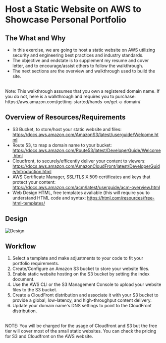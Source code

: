 # Host a Static Website on AWS to Showcase Personal Portfolio

## The What and Why
- In this exercise, we are going to host a static website on AWS utilizing security and engineering best practices and industry standards.
- The objective and endstate is to supplement my resume and cover letter, and to encourage/assist others to follow the walkthrough.
- The next sections are the overview and walkthrough used to build the site. 
<br>
Note: This walkthrough assumes that you own a registered domain name. If you do not, here is a walkthrough and requires you to purchase: https://aws.amazon.com/getting-started/hands-on/get-a-domain/
</br>

## Overview of Resources/Requirements
- S3 Bucket, to store/host your static website and files:  https://docs.aws.amazon.com/AmazonS3/latest/userguide/Welcome.html
- Route 53, to map a domain name to your bucket: https://docs.aws.amazon.com/Route53/latest/DeveloperGuide/Welcome.html
- Cloudfront, to securely/efficently deliver your content to viewers: https://docs.aws.amazon.com/AmazonCloudFront/latest/DeveloperGuide/Introduction.html
- AWS Certificate Manager, SSL/TLS X.509 certificates and keys that protect your content: https://docs.aws.amazon.com/acm/latest/userguide/acm-overview.html
- Web Design HTML, free templates avaliable (this will require you to understand HTML code and syntax:  https://html.com/resources/free-html-templates/


## Design
![Design](https://user-images.githubusercontent.com/111991325/215237916-bd83b20d-1474-48ae-a774-cf0a42abd569.png)


## Workflow
1. Select a template and make adjustments to your code to fit your portfolio requirements.
2. Create/Configure an Amazon S3 bucket to store your website files. 
3. Enable static website hosting on the S3 bucket by setting the index document.
5. Use the AWS CLI or the S3 Management Console to upload your website files to the S3 bucket.
6. Create a CloudFront distribution and associate it with your S3 bucket to provide a global, low-latency, and high-throughput content delivery.
7. Update your domain name's DNS settings to point to the CloudFront distribution.

<br>
NOTE: You will be charged for the usage of Cloudfront and S3 but the free tier will cover most of the small static websites. You can check the pricing for S3 and Cloudfront on the AWS website.
</br>
